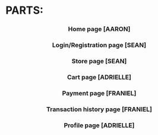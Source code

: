 <h1 align="Left">PARTS:</h1>
<h3 align="center">Home page [AARON]</h3>
<h3 align="center">Login/Registration page [SEAN]</h3>
<h3 align="center">Store page [SEAN]</h3>
<h3 align="center">Cart page [ADRIELLE]</h3>
<h3 align="center">Payment page [FRANIEL]</h3>
<h3 align="center">Transaction history page [FRANIEL]</h3>
<h3 align="center">Profile page [ADRIELLE]</h3>

